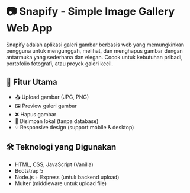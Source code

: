 # 📷 Snapify - Simple Image Gallery Web App

Snapify adalah aplikasi galeri gambar berbasis web yang memungkinkan pengguna untuk mengunggah, melihat, dan menghapus gambar dengan antarmuka yang sederhana dan elegan. Cocok untuk kebutuhan pribadi, portofolio fotografi, atau proyek galeri kecil.

## 🚀 Fitur Utama

- 📤 Upload gambar (JPG, PNG)
- 🖼️ Preview galeri gambar
- ❌ Hapus gambar
- 📂 Disimpan lokal (tanpa database)
- 💡 Responsive design (support mobile & desktop)

## 🛠️ Teknologi yang Digunakan

- HTML, CSS, JavaScript (Vanilla)
- Bootstrap 5
- Node.js + Express (untuk backend upload)
- Multer (middleware untuk upload file)
